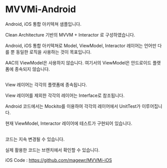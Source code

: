 # MVVMi-Android
Android, iOS 통합 아키텍쳐 샘플입니다.

Clean Architecture 기반의 MVVM + Interactor 로 구성하였습니다.

Android, iOS 통합 아키텍쳐로 Model, ViewModel, Interactor 레이어는 언어만 다를 뿐 동일한 로직을 사용하는 것이 목표입니다.

AAC의 ViewModel은 사용하지 않습니다. 여기서의 ViewModel은 안드로이드 플랫폼에 종속되지 않습니다.

##

View 레이어는 각각의 플랫폼에 종속됩니다.

View 레이어를 제외한 각각의 레이어는 Interface로 참조됩니다.

Android 코드에서는 Mockito를 이용하여 각각의 레이어에서 UnitTest가 이루어집니다.

현재 ViewModel, Interactor 레이어에 테스트가 구현되어 있습니다.

##

코드는 지속 변경될 수 있습니다.

실제 활용한 코드는 브랜치에서 확인할 수 있습니다.

iOS Code : https://github.com/magewr/MVVMi-iOS
